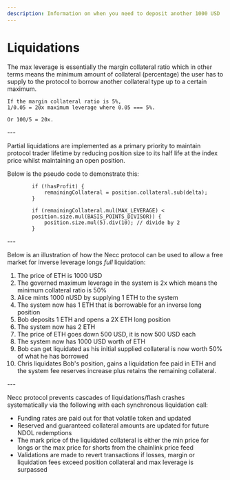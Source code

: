 ```yaml
---
description: Information on when you need to deposit another 1000 USD
---
```


# Liquidations

The max leverage is essentially the margin collateral ratio which in other terms means the minimum amount of collateral (percentage) the user has to supply to the protocol to borrow another collateral type up to a certain maximum.

```
If the margin collateral ratio is 5%, 
1/0.05 = 20x maximum leverage where 0.05 === 5%.

Or 100/5 = 20x.
```

\---

Partial liquidations are implemented as a primary priority to maintain protocol trader lifetime by reducing position size to its half life at the index price whilst maintaining an open position.

Below is the pseudo code to demonstrate this:

```
        if (!hasProfit) {
            remainingCollateral = position.collateral.sub(delta);
        }
        
        if (remainingCollateral.mul(MAX_LEVERAGE) <
        position.size.mul(BASIS_POINTS_DIVISOR)) {
            position.size.mul(5).div(10); // divide by 2
        }
```

\---

Below is an illustration of how the Necc protocol can be used to allow a free market for inverse leverage longs _full_ liquidation:

1. The price of ETH is 1000 USD
2. The governed maximum leverage in the system is 2x which means the minimum collateral ratio is 50%
3. Alice mints 1000 nUSD by supplying 1 ETH to the system
4. The system now has 1 ETH that is borrowable for an inverse long position
5. Bob deposits 1 ETH and opens a 2X ETH long position
6. The system now has 2 ETH
7. The price of ETH goes down 500 USD, it is now 500 USD each
8. The system now has 1000 USD worth of ETH
9. Bob can get liquidated as his initial supplied collateral is now worth 50% of what he has borrowed
10. Chris liquidates Bob's position, gains a liquidation fee paid in ETH and the system fee reserves increase plus retains the remaining collateral.

\---

Necc protocol prevents cascades of liquidations/flash crashes systematically via the following with each synchronous liquidation call:&#x20;

* Funding rates are paid out for that volatile token and updated
* Reserved and guaranteed collateral amounts are updated for future NDOL redemptions
* The mark price of the liquidated collateral is either the min price for longs or the max price for shorts from the chainlink price feed&#x20;
* Validations are made to revert transactions if losses, margin or liquidation fees exceed position collateral and max leverage is surpassed
